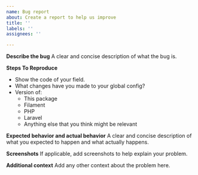 ```yaml
---
name: Bug report
about: Create a report to help us improve
title: ''
labels: ''
assignees: ''

---
```


**Describe the bug**
A clear and concise description of what the bug is.

**Steps To Reproduce**
- Show the code of your field.
- What changes have you made to your global config?
- Version of:
   - This package
   - Filament
   - PHP
   - Laravel
   - Anything else that you think might be relevant

**Expected behavior and actual behavior**
A clear and concise description of what you expected to happen and what actually happens.

**Screenshots**
If applicable, add screenshots to help explain your problem.

**Additional context**
Add any other context about the problem here.
